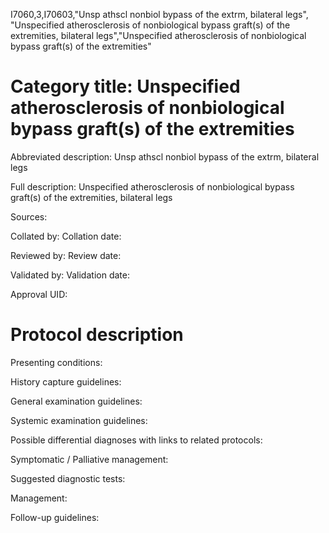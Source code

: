 I7060,3,I70603,"Unsp athscl nonbiol bypass of the extrm, bilateral legs", "Unspecified atherosclerosis of nonbiological bypass graft(s) of the extremities, bilateral legs","Unspecified atherosclerosis of nonbiological bypass graft(s) of the extremities"
# Category title: Unspecified atherosclerosis of nonbiological bypass graft(s) of the extremities

Abbreviated description: Unsp athscl nonbiol bypass of the extrm, bilateral legs

Full description: Unspecified atherosclerosis of nonbiological bypass graft(s) of the extremities, bilateral legs

Sources:

Collated by:
Collation date:

Reviewed by:
Review date:

Validated by:
Validation date:

Approval UID:

# Protocol description

Presenting conditions:

History capture guidelines:

General examination guidelines:

Systemic examination guidelines:

Possible differential diagnoses with links to related protocols:

Symptomatic / Palliative management:

Suggested diagnostic tests:

Management:

Follow-up guidelines:
